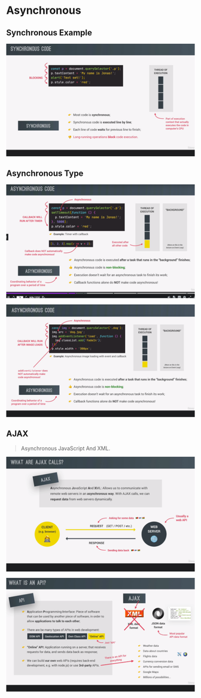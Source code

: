 # Asynchronous

## Synchronous Example

![](img/async1.png)

## Asynchronous Type

![](img/async2.png)

![](img/async3.png)

## AJAX

> Asynchronous JavaScript And XML.

![](img/async4.png)

![](img/async5.png)
